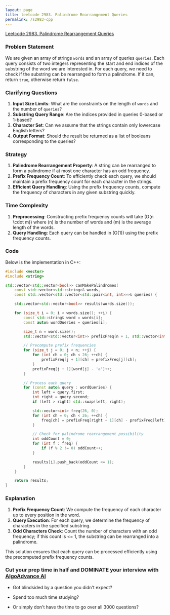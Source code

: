 ```yaml
---
layout: page
title: leetcode 2983. Palindrome Rearrangement Queries
permalink: /s2983-cpp
---
```

[Leetcode 2983. Palindrome Rearrangement Queries](https://algoadvance.github.io/algoadvance/l2983)
### Problem Statement

We are given an array of strings `words` and an array of queries `queries`. Each query consists of two integers representing the start and end indices of the substring of the word we are interested in. For each query, we need to check if the substring can be rearranged to form a palindrome. If it can, return `true`, otherwise return `false`.

### Clarifying Questions

1. **Input Size Limits**: What are the constraints on the length of `words` and the number of `queries`?
2. **Substring Query Range**: Are the indices provided in queries 0-based or 1-based?
3. **Character Set**: Can we assume that the strings contain only lowercase English letters?
4. **Output Format**: Should the result be returned as a list of booleans corresponding to the queries?

### Strategy

1. **Palindrome Rearrangement Property**: A string can be rearranged to form a palindrome if at most one character has an odd frequency.
2. **Prefix Frequency Count**: To efficiently check each query, we should maintain a prefix frequency count for each character in the strings.
3. **Efficient Query Handling**: Using the prefix frequency counts, compute the frequency of characters in any given substring quickly.

### Time Complexity

1. **Preprocessing**: Constructing prefix frequency counts will take \(O(n \cdot m)\) where \(n\) is the number of words and \(m\) is the average length of the words.
2. **Query Handling**: Each query can be handled in \(O(1)\) using the prefix frequency counts.

### Code

Below is the implementation in C++:

```cpp
#include <vector>
#include <string>

std::vector<std::vector<bool>> canMakePalindromes(
    const std::vector<std::string>& words, 
    const std::vector<std::vector<std::pair<int, int>>>& queries) {

    std::vector<std::vector<bool>> results(words.size());

    for (size_t i = 0; i < words.size(); ++i) {
        const std::string& word = words[i];
        const auto& wordQueries = queries[i];

        size_t n = word.size();
        std::vector<std::vector<int>> prefixFreq(n + 1, std::vector<int>(26, 0));

        // Precompute prefix frequencies
        for (size_t j = 0; j < n; ++j) {
            for (int ch = 0; ch < 26; ++ch) {
                prefixFreq[j + 1][ch] = prefixFreq[j][ch];
            }
            prefixFreq[j + 1][word[j] - 'a']++;
        }

        // Process each query
        for (const auto& query : wordQueries) {
            int left = query.first;
            int right = query.second;
            if (left > right) std::swap(left, right);

            std::vector<int> freq(26, 0);
            for (int ch = 0; ch < 26; ++ch) {
                freq[ch] = prefixFreq[right + 1][ch] - prefixFreq[left][ch];
            }

            // Check for palindrome rearrangement possibility
            int oddCount = 0;
            for (int f : freq) {
                if (f % 2 != 0) oddCount++;
            }

            results[i].push_back(oddCount <= 1);
        }
    }

    return results;
}
```

### Explanation

1. **Prefix Frequency Count**: We compute the frequency of each character up to every position in the word.
2. **Query Execution**: For each query, we determine the frequency of characters in the specified substring.
3. **Odd Characters Check**: Count the number of characters with an odd frequency; if this count is <= 1, the substring can be rearranged into a palindrome.

This solution ensures that each query can be processed efficiently using the precomputed prefix frequency counts.


### Cut your prep time in half and DOMINATE your interview with [AlgoAdvance AI](https://algoAdvance.com)

- Got blindsided by a question you didn't expect?

- Spend too much time studying?

- Or simply don't have the time to go over all 3000 questions?

